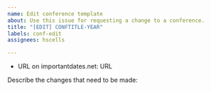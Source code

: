 ```yaml
---
name: Edit conference template
about: Use this issue for requesting a change to a conference.
title: "[EDIT] CONFTITLE-YEAR"
labels: conf-edit
assignees: hscells

---
```


- URL on importantdates.net: URL

Describe the changes that need to be made:
